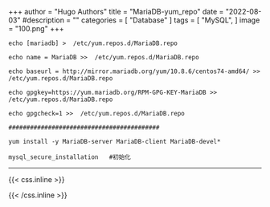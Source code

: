 +++
author = "Hugo Authors"
title = "MariaDB-yum_repo"
date = "2022-08-03"
#description = ""
categories = [
    "Database"
]
tags = [
    "MySQL",
]
image = "100.png"
+++



    echo [mariadb] >  /etc/yum.repos.d/MariaDB.repo
    
    echo name = MariaDB >>  /etc/yum.repos.d/MariaDB.repo
    
    echo baseurl = http://mirror.mariadb.org/yum/10.8.6/centos74-amd64/ >> /etc/yum.repos.d/MariaDB.repo
    
    echo gpgkey=https://yum.mariadb.org/RPM-GPG-KEY-MariaDB >>  /etc/yum.repos.d/MariaDB.repo
    
    echo gpgcheck=1 >>  /etc/yum.repos.d/MariaDB.repo
    
    ##########################################
    
    yum install -y MariaDB-server MariaDB-client MariaDB-devel*
    
    mysql_secure_installation	#初始化



***

{{< css.inline >}}
<style>
.emojify {
	font-family: Apple Color Emoji, Segoe UI Emoji, NotoColorEmoji, Segoe UI Symbol, Android Emoji, EmojiSymbols;
	font-size: 2rem;
	vertical-align: middle;
}
@media screen and (max-width:650px) {
  .nowrap {
    display: block;
    margin: 25px 0;
  }
}
</style>
{{< /css.inline >}}
